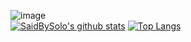 ![image](https://github.com/SaidBySolo/SaidBySolo/blob/master/%EB%AC%B4%EC%A0%9C%20(1).png?raw=true)  
[![SaidBySolo's github stats](https://github-readme-stats.vercel.app/api?username=SaidBySolo&show_icons=true&hide_border=true)](https://github.com/SaidBySolo)
[![Top Langs](https://github-readme-stats.vercel.app/api/top-langs/?username=SaidBySolo&layout=compact)](https://github.com/SaidBySolo)
